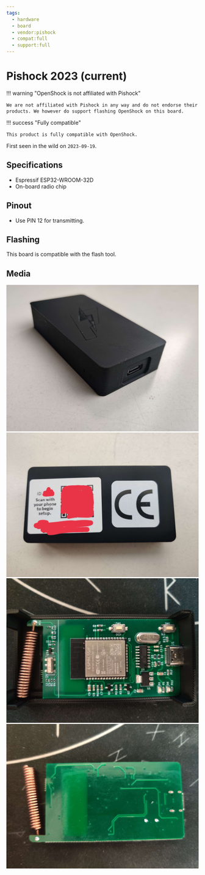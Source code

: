 ```yaml
---
tags:
  - hardware
  - board
  - vendor:pishock
  - compat:full
  - support:full
---
```


# Pishock 2023 (current)

!!! warning "OpenShock is not affiliated with Pishock"

    We are not affiliated with Pishock in any way and do not endorse their products. We however do support flashing OpenShock on this board.

!!! success "Fully compatible"

    This product is fully compatible with OpenShock.

First seen in the wild on `2023-09-19`.

## Specifications
- Espressif ESP32-WROOM-32D
- On-board radio chip

## Pinout
- Use PIN 12 for transmitting.

## Flashing

This board is compatible with the flash tool.

## Media

![Pishock Custom PCB v1 - Case](../../../static/boards/pishock-custom-v1/case.jpg)
![Pishock Custom PCB v1 - Case back](../../../static/boards/pishock-custom-v1/case-back.jpg)
![Pishock Custom PCB v1 - PCB Front](../../../static/boards/pishock-custom-v1/pcb-front.jpg)
![Pishock Custom PCB v1 - PCB Back](../../../static/boards/pishock-custom-v1/pcb-back.jpg)